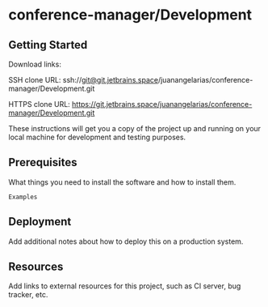 # conference-manager/Development



## Getting Started

Download links:

SSH clone URL: ssh://git@git.jetbrains.space/juanangelarias/conference-manager/Development.git

HTTPS clone URL: https://git.jetbrains.space/juanangelarias/conference-manager/Development.git



These instructions will get you a copy of the project up and running on your local machine for development and testing purposes.

## Prerequisites

What things you need to install the software and how to install them.

```
Examples
```

## Deployment

Add additional notes about how to deploy this on a production system.

## Resources

Add links to external resources for this project, such as CI server, bug tracker, etc.
